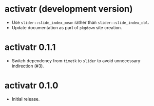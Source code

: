 # activatr (development version)

* Use `slider::slide_index_mean` rather than `slider::slide_index_dbl`.
* Update documentation as part of `pkgdown` site creation.

# activatr 0.1.1

* Switch dependency from `timetk` to `slider` to avoid unnecessary indirection (#3).

# activatr 0.1.0

* Initial release.
